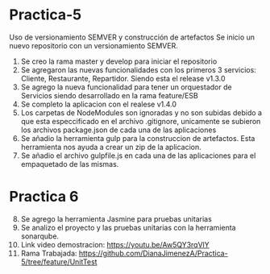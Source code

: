 # Practica-5
Uso de versionamiento SEMVER y construcción de artefactos
Se inicio un nuevo repositorio con un versionamiento SEMVER.
1. Se creo la rama master y develop para iniciar el repositorio
2. Se agregaron las nuevas funcionalidades con los primeros 3 servicios: Cliente, Restaurante, Repartidor. Siendo esta  el release v1.3.0
3. Se agrego la nueva funcionalidad para tener un orquestador de Servicios siendo desarrollado en la rama feature/ESB 
4. Se completo la aplicacion con el realese v1.4.0
5. Los carpetas de NodeModules son ignoradas y no son subidas debido a que esta especcificado en el archivo .gitignore, unicamente se subieron los archivos package.json de cada una de las aplicaciones
6. Se añadio la herramienta gulp para la construccion de artefactos. Esta herramienta nos ayuda a crear un zip de la aplicacion.
7. Se añadio el archivo gulpfile.js en cada una de las aplicaciones para el empaquetado de las mismas.
# Practica 6
8. Se agrego la herramienta Jasmine para pruebas unitarias
9. Se analizo el proyecto y las pruebas unitarias con la herramienta sonarqube.
10. Link video demostracion: https://youtu.be/Aw5QY3rqVlY
11. Rama Trabajada: https://github.com/DianaJimenezA/Practica-5/tree/feature/UnitTest

